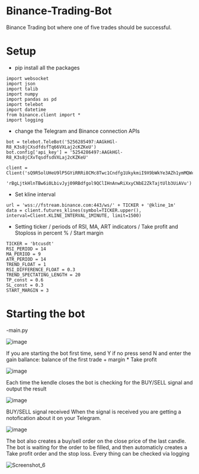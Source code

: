 # Binance-Trading-Bot
Binance Trading bot where one of five trades should be successful. 


# Setup 

- pip install all the packages 
```
import websocket
import json
import talib
import numpy
import pandas as pd
import telebot
import datetime
from binance.client import *
import logging
```

- change the Telegram and Binance connection APIs
```
bot = telebot.TeleBot('5256285497:AAGkHGl-R8_K3s8jCXsdfdsfTq66VXLaj2cKZKeU')
bot.config['api_key'] = '5254286497:AAGkHGl-R8_K3s8jCXvTqsdfsdVXLaj2cKZKeU'

client = Client('sQ9R5olUHeU9lP5GYiRRRi8CMc8Twc1Cndfg1UkykmiI9X9bWkYe3AZh1ymMQWc1rlY',
                'rBgLjtkHlnTBw6i0LbivJyj09RBdfgol9QClIHnAnwRiXxyCNbE2ZkTajtUlb3UiAVu')
```

- Set kline interval

```
url = 'wss://fstream.binance.com:443/ws/' + TICKER + '@kline_1m'
data = client.futures_klines(symbol=TICKER.upper(), interval=Client.KLINE_INTERVAL_1MINUTE, limit=1500)
```
- Setting ticker / periods of RSI, MA, ART indicators / Take profit and Stoploss in percent % / Start margin 

```
TICKER = 'btcusdt'
RSI_PERIOD = 14
MA_PERIOD = 9
ATR_PERIOD = 14
TREND_FLOAT = 1
RSI_DIFFERENCE_FLOAT = 0.3
TREND_SPECTATING_LENGTH = 20
TP_const = 0.6
SL_const = 0.3
START_MARGIN = 3
```

# Starting the bot 

-main.py

![image](https://user-images.githubusercontent.com/109293615/194344761-b7d49914-6110-4bc5-98d4-153b4804072c.png)

If you are starting the bot first time, send Y if no press send N and enter the gain ballance: balance of the first trade + margin * Take profit

![image](https://user-images.githubusercontent.com/109293615/194345374-d1e48728-6d6a-4ff9-8c19-c1934c8e298d.png)

Each time the kendle closes the bot is checking for the BUY/SELL signal and output the result

![image](https://user-images.githubusercontent.com/109293615/194351148-098a3b4a-ce32-4d11-8e1a-98710ebedb03.png)


BUY/SELL signal received 
When the signal is received you are getting a notofication about it on your Telegram.

![image](https://user-images.githubusercontent.com/109293615/194352025-dccb1307-55d9-4cf5-933f-43ad16c2dfa1.png)

The bot also creates a buy/sell order on the close price of the last candle.
The bot is waiting for the order to be filled, and then automaticly creates a Take profit order and the stop loss. 
Every thing can be checked via logging

![Screenshot_6](https://user-images.githubusercontent.com/109293615/194351673-92d971c3-cf1e-4a71-8b4b-555d6c6b4851.jpg)


